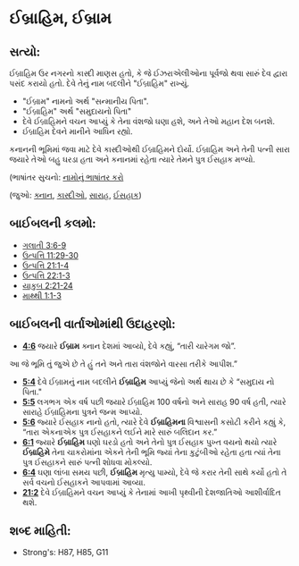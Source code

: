# ઈબ્રાહિમ, ઈબ્રામ 

## સત્યો: 

ઈબ્રાહિમ ઉર નગરનો કાસ્દી માણસ હતો, કે જે ઈઝરાએલીઓના પૂર્વજો થવા સારું દેવ દ્વારા પસંદ કરાયો હતો.
દેવે તેનું નામ બદલીને "ઈબ્રાહિમ" રાખ્યું.

* "ઈબ્રામ" નામનો અર્થ "સન્માનીય પિતા".
* "ઈબ્રાહિમ" અર્થ "સમુદાયનો પિતા"
* દેવે ઈબ્રાહિમને વચન આપ્યું કે તેના વંશજો ઘણા હશે, અને તેઓ મહાન દેશ બનશે.
* ઈબ્રાહિમ દેવને માનીને આધિન રહ્યો.

કનાનની ભૂમિમાં જવા માટે દેવે કાસ્દીઓથી ઈબ્રાહિમને દોર્યો.
ઈબ્રાહિમ અને તેની પત્ની સારા જયારે તેઓ બહુ ઘરડા હતા અને કનાનમાં રહેતા ત્યારે તેમને પુત્ર ઈસહાક મળ્યો.

(ભાષાંતર સુચનો: [નામોનું ભાષાંતર કરો](rc://gu/ta/man/translate/translate-names)

(જુઓ: [ક્નાન](../names/canaan.md), [કાસ્દીઓ](../names/chaldeans.md), [સારાહ](../names/sarah.md), [ઈસહાક](../names/isaac.md))

## બાઈબલની કલમો: 

* [ગલાતી 3:6-9](rc://gu/tn/help/gal/03/06)
* [ઉત્પત્તિ 11:29-30](rc://gu/tn/help/gen/11/29)
* [ઉત્પત્તિ 21:1-4](rc://gu/tn/help/gen/21/01)
* [ઉત્પત્તિ 22:1-3](rc://gu/tn/help/gen/22/01)
* [યાકુબ 2:21-24](rc://gu/tn/help/jas/02/21)
* [માથ્થી 1:1-3](rc://gu/tn/help/mat/01/01)

## બાઈબલની વાર્તાઓમાંથી ઉદાહરણો: 

* __[4:6](rc://gu/tn/help/obs/04/06)__ જયારે __ઈબ્રામ__  ક્નાન દેશમાં આવ્યો, દેવે કહ્યું, “તારી ચારેગમ જો”.

આ જે ભૂમિ તું જુએ છે તે હું તને અને તારા વંશજોને વારસા તરીકે આપીશ.”

* __[5:4](rc://gu/tn/help/obs/05/04)__ દેવે ઈબ્રામનું નામ બદલીને __ઈબ્રાહિમ__ આપ્યું જેનો અર્થ થાય છે કે “સમુદાય નો પિતા."
* __[5:5](rc://gu/tn/help/obs/05/05)__ લગભગ એક વર્ષ પછી જયારે ઈબ્રાહિમ 100 વર્ષનો અને સારાહ 90 વર્ષ હતી, ત્યારે સારાહે ઈબ્રાહિમના પુત્રને જન્મ આપ્યો.
* __[5:6](rc://gu/tn/help/obs/05/06)__ જ્યારે ઈસહાક નાનો હતો, ત્યારે દેવે __ઈબ્રાહિમના__ વિશ્વાસની કસોટી કરીને કહ્યું કે, “તારા એકનાએક પુત્ર ઈસહાકને લઈને મારે સારું બલિદાન કર.”
* __[6:1](rc://gu/tn/help/obs/06/01)__ જ્યારે  __ઈબ્રાહિમ__ ઘણો ઘરડો હતો અને તેનો પુત્ર ઈસહાક પુખ્ત વયનો થયો ત્યારે __ઈબ્રાહિમે__ તેના ચાકરોમાંના એકને તેની ભૂમિ જ્યાં તેના કુટુંબીઓ રહેતા હતા ત્યાં તેના પુત્ર ઈસહાકને સારું પત્ની શોધવા મોકલ્યો.
* __[6:4](rc://gu/tn/help/obs/06/04)__  ઘણા લાંબા સમય પછી, __ઈબ્રાહિમ__ મૃત્યુ પામ્યો, દેવે જે કરાર તેની સાથે કર્યો હતો તે સર્વ વચનો ઈસહાકને આપવામાં આવ્યા.
* __[21:2](rc://gu/tn/help/obs/21/02)__ દેવે ઈબ્રાહિમને વચન આપ્યું કે તેનામાં આખી પૃથ્વીની દેશજાતિઓ આશીર્વાદિત થશે.

## શબ્દ માહિતી: 

* Strong's: H87, H85, G11
